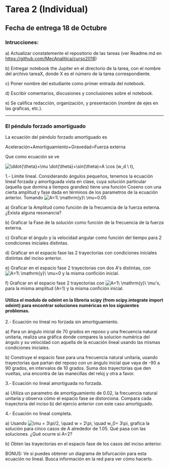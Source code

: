 # Tarea 2 (Individual)

## Fecha de entrega 18 de Octubre

### Intrucciones:

a) Actualizar constatemente el repositorio de las tareas (ver Readme.md en https://github.com/MecAnalitica/curso2018)

b) Entregar notebook the Jupiter en el directorio de la tarea, con el nombre del archivo tareaX, donde X es el número de la tarea correspondiente.

c) Poner nombre del estudiante como primer entrada del notebook.

d) Escribir comentarios, discusiones y conclusiones sobre el notebook.

e) Se califica redacción, organización, y presentación (nombre de ejes en las graficas, etc.).

------------------

### El péndulo forzado amortiguado

La ecuación del péndulo forzado amortiguado es 

Aceleración+Amortiguamiento+Gravedad=Fuerza externa

Que como ecuación se ve 

<img src="https://latex.codecogs.com/gif.latex?\ddot{\theta}&plus;\mu&space;\dot{\theta}&plus;w_0^2\sin(\theta)=A&space;\cos&space;(w_d&space;\&space;t)" title="\ddot{\theta}+\mu \dot{\theta}+\sin(\theta)=A \cos (w_d \ t)" />,


1.- Límite lineal. Considerando ángulos pequeños, tenemos la ecuación lineal forzada y amortiguada vista en clase, cuya solución particular (aquella que domina a tiempos grandes) tiene una función Coseno con una cierta amplitud y fase dada en términos de los parametros de la ecuación anterior. 
Tomando <img src="https://latex.codecogs.com/gif.latex?A=1\&space;,w_0=1\&space;\mathrm{y}\&space;\mu=0.05" title="A=1\ \mathrm{y}\ \mu=0.05" />

  a) Graficar la Amplitud como función de la frecuencia de la fuerza externa. ¿Exista alguna resonancia?
  
  b) Graficar la Fase de la solución como función de la frecuencia de la fuerza externa.
  
  c) Graficar el ángulo y la velocidad angular como función del tiempo para 2 condiciones iniciales distintas.
  
  d) Graficar en el espacio fase las 2 trayectorias con condiciones iniciales distintas del inciso anterior. 
  
  e) Graficar en el espacio fase 2 trayectorias con dos A's distintas, con <img src="https://latex.codecogs.com/gif.latex?\mu=0" title="A=1\ \mathrm{y}\ \mu=0" /> y la misma confición inicial.
  
  f) Graficar en el espacio fase 2 trayectorias con <img src="https://latex.codecogs.com/gif.latex?\mu=0,&space;2.0,&space;0.1" title="A=1\ \mathrm{y}\ \mu's" />, para la misma amplitud (A=1) y la misma confición inicial.
  
#### Utiliza el modulo de odeint en la libreria scipy (from scipy.integrate import odeint) para encontrar soluciones numéricas en los siguientes problemas.  
  
2.- Ecuación no lineal no forzada sin amortiguamiento. 

  a) Para un ángulo inicial de 70 grados en reposo y una frecuencia natural unitaria, realiza una gráfica donde compares la solucion numérica del ángulo y su velocidad con aquella de la ecuación lineal usando las mismas condiciones iniciales.
  
  b) Construye el espacio fase para una frecuencia natural unitaria, usando trayectorias que partan del reposo con un ángulo inicial que vaya de -90 a 90 grados, en intervalos de 10 grados. Suma dos trayectorias que den vueltas, una encontra de las manecillas del reloj y otra a favor.

3.- Ecuación no lineal amortiguada no forzada.

  a) Utiliza un parametro de amortiguamiento de 0.02, la frecuencia natural unitaria y observa cómo el espacio fase se distorciona. Compara cada trayectoria del inciso b) del ejercio anterior con este caso amortiguado.

4.- Ecuación no lineal completa.

  a) Usando <img src="https://latex.codecogs.com/gif.latex?\mu&space;=&space;3\pi/2,&space;\quad&space;w&space;=&space;2\pi,&space;\quad&space;w_0&space;=&space;3\pi" title="\mu = 3\pi/2, \quad w = 2\pi, \quad w_0= 3\pi" />, grafica la solución para cinco casos de A alrededor de 1.05. Qué pasa con las soluciones. ¿Qué ocurre si A=2?
  
  b) Obten las trayectorias en el espacio fase de los casos del inciso anterior.
  
BONUS: Ve si puedes obtener un diagrama de bifurcación para esta ecuación no lineal. Busca información en la red para ver cómo hacerlo.
  

<!-- <img src="https://latex.codecogs.com/gif.latex?T=\frac{kV&plus;g}{gk}(1-e^{-kt})" title="T=\frac{kV+g}{gk}(1-e^{-kt})" />



1.-
![figure not found](https://github.com/MecAnalitica/curso2018/blob/master/Tarea1/problem1.png)

Para el problema del misil visto en clase, encontramos una ecuación transcendental para el tiempo de vuelo.

<img src="https://latex.codecogs.com/gif.latex?T=\frac{kV&plus;g}{gk}(1-e^{-kt})" title="T=\frac{kV+g}{gk}(1-e^{-kt})" />

a) Usando algún algoritmo recursivo, crea un código que calcule T para diferentes valores de k, el ángulo y la velocidad inicial.

b) Con la velocidad inicial de 500m/s y un ángulo inicial de 65 grados, graficar el Rango contra k para (k=0, k=0.05 y otros 3 valores entre 0 y 1). Compararlo con la aproximación vista en clase basado en teoría de perturbaciones.

c) Usando los mismos datos iniciales del punto anterior, graficar Distancia Vertical contra Distancia Horizontal para k=0, y otros 4 valores entre 0 y 1.

d)Usando los mismos datos iniciales que en los puntos antioreres, graficar Altura contra Tiempo, Valocidad Horizontal contra Tiempo y Velocidad Vertical contra Tiempo para k=0, y otros 4 valores entre 0 y 1.

e)Búscar el ángulo que da la distancia máxima numéricamente para k=0, y otros 4 valores entre 0 y 1.

> Nota: el código debe ser "limpio" y tener explicaciones de como funciona cada area del mismo.



### Cálculos analíticos (subir PDF escaneado)

2.- Una escalera de longitud *L* descansa sobre una pared con una ángulo *d* con respecto a la vertical. No hay fricción entre la pared o el piso y la escalera. 

a) Escribe la energía cinética y potencial de la escalera como función de d(t). 
> *Hint: Para encontrar la velocidad del centro de masa, encuentra la longitud y altura del centro de masa como función del ángulo y luego diferencia con respecto al tiempo*

b) Usando el método de la de energía, escribe la ecuación de movimiento para d(t). Repíte el cálculo usando las leyes de Newton y compara.

c) Muestra que la escalera pierde contacto con la pared al caer cuando *3 Cos(d) = 2 Cos(do)*, donde *do* es el ángulo inicial entre la escalera y la pared en reposo. 


3.- Un tubo sólido pequeño de radio *r* se encuentra dentro de un tubo hueco más grande de radio *R*. Encuentra el periodo de las oscilaciones del tubo pequeño moviéndose dentro del grande alrededor de su punto de equilibrio. 
> *Hint: Primero muestra que la velocidad angular *w* del tubo pequeño se relaciona con el ángulo *s* que forma el vector del centro de masa del tubo grande al centro de masa del tubo pequeño y la vertical, mediante* <img src="https://latex.codecogs.com/gif.latex?w=(R-r)\dot{s}/r" title="w=(R-r)\dot{s}/r" /> -->



